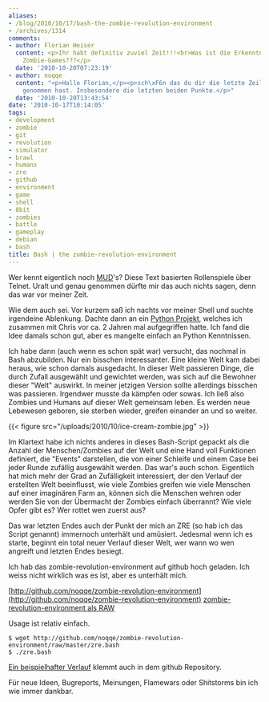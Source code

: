 ```yaml
---
aliases:
- /blog/2010/10/17/bash-the-zombie-revolution-environment
- /archives/1314
comments:
- author: Florian Heiser
  content: <p>Ihr habt definitiv zuviel Zeit!!!<br>Was ist die Erkenntnis von diesem
    Zombie-Games???</p>
  date: '2010-10-20T07:23:19'
- author: noqqe
  content: "<p>Hallo Florian,</p><p>sch\xF6n das du dir die letzte Zeile zuherzen
    genommen hast. Insbesondere die letzten beiden Punkte.</p>"
  date: '2010-10-20T13:43:54'
date: '2010-10-17T10:14:05'
tags:
- development
- zombie
- git
- revolution
- simulator
- brawl
- humans
- zre
- github
- environment
- game
- shell
- 8bit
- zombies
- battle
- gameplay
- debian
- bash
title: Bash | the zombie-revolution-environment
---
```


Wer kennt eigentlich noch [MUD](http://en.wikipedia.org/wiki/MUD)'s?  Diese
Text basierten Rollenspiele über Telnet. Uralt und genau genommen dürfte mir
das auch nichts sagen, denn das war vor meiner Zeit.

Wie dem auch sei. Vor kurzem saß ich nachts vor meiner Shell und suchte
irgendeine Ablenkung. Dachte dann an ein [Python Projekt](/archives/118),
welches ich zusammen mit Chris vor ca. 2 Jahren mal aufgegriffen hatte. Ich
fand die Idee damals schon gut, aber es mangelte einfach an Python
Kenntnissen.

Ich habe dann (auch wenn es schon spät war) versucht, das nochmal in Bash
abzubilden. Nur ein bisschen interessanter. Eine kleine Welt kam dabei
heraus, wie schon damals ausgedacht. In dieser Welt passieren Dinge, die
durch Zufall ausgewählt und gewichtet werden, was sich auf die Bewohner
dieser "Welt" auswirkt. In meiner jetzigen Version sollte allerdings
bisschen was passieren. Irgendwer musste da kämpfen oder sowas. Ich ließ
also Zombies und Humans auf dieser Welt gemeinsam leben. Es werden neue
Lebewesen geboren, sie sterben wieder, greifen einander an und so weiter.

{{< figure src="/uploads/2010/10/ice-cream-zombie.jpg" >}}

[](/uploads/2010/10/ice-cream-zombie.jpg)Im Klartext habe ich nichts
anderes in dieses Bash-Script gepackt als die Anzahl der Menschen/Zombies
auf der Welt und eine Hand voll Funktionen definiert, die "Events"
darstellen, die von einer Schleife und einem Case bei jeder Runde zufällig
ausgewählt werden. Das war's auch schon. Eigentlich hat mich mehr der Grad
an Zufälligkeit interessiert, der den Verlauf der erstellten Welt
beeinflusst, wie viele Zombies greifen wie viele Menschen auf einer
imaginären Farm an, können sich die Menschen wehren oder werden Sie von der
Übermacht der Zombies einfach überrannt? Wie viele Opfer gibt es? Wer
rottet wen zuerst aus?

Das war letzten Endes auch der Punkt der mich an ZRE (so hab ich das Script
genannt) immernoch unterhält und amüsiert. Jedesmal wenn ich es starte,
beginnt ein total neuer Verlauf dieser Welt, wer wann wo wen angreift und
letzten Endes besiegt.

Ich hab das zombie-revolution-environment auf github hoch geladen. Ich weiss
nicht wirklich was es ist, aber es unterhält mich.

[http://github.com/noqqe/zombie-revolution-environment](http://github.com/noqqe/zombie-revolution-environment)
[zombie-revolution-environment als RAW](http://github.com/noqqe/zombie-revolution-environment/raw/master/zre.bash)

Usage ist relativ einfach.

```
$ wget http://github.com/noqqe/zombie-revolution-environment/raw/master/zre.bash
$ ./zre.bash
```

[Ein beispielhafter Verlauf](http://github.com/noqqe/zombie-revolution-environment/blob/master/zre.example)
klemmt auch in dem github Repository.

Für neue Ideen, Bugreports, Meinungen, Flamewars oder Shitstorms bin ich
wie immer dankbar.